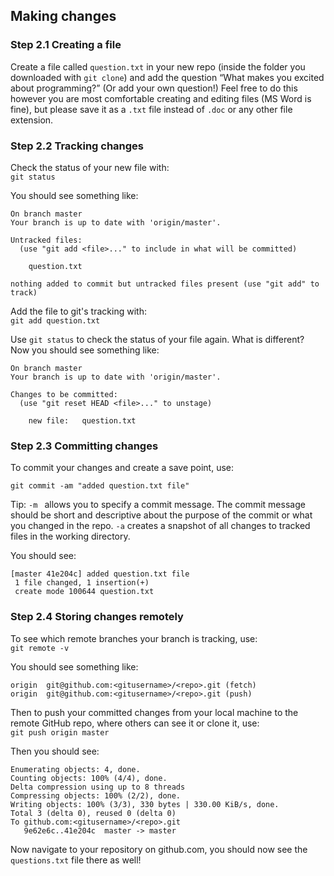 ## Making changes
### Step 2.1 Creating a file
Create a file called `question.txt` in your new repo (inside the folder you downloaded with `git clone`) and add the question “What makes you excited about programming?” (Or add your own question!) Feel free to do this however you are most comfortable creating and editing files (MS Word is fine), but please save it as a `.txt` file instead of `.doc` or any other file extension.

### Step 2.2 Tracking changes
Check the status of your new file with:  
`git status`  

You should see something like:  

```
On branch master
Your branch is up to date with 'origin/master'.

Untracked files:
  (use "git add <file>..." to include in what will be committed)

	question.txt

nothing added to commit but untracked files present (use "git add" to track)

```


Add the file to git's tracking with:  
`git add question.txt`

Use `git status` to check the status of your file again. What is different? Now you should see something like:  
```
On branch master
Your branch is up to date with 'origin/master'.

Changes to be committed:
  (use "git reset HEAD <file>..." to unstage)

	new file:   question.txt
```

### Step 2.3 Committing changes

To commit your changes and create a save point, use:

`git commit -am "added question.txt file"`  

Tip: `-m ` allows you to specify a commit message. The commit message should be short and descriptive about the purpose of the commit or what you changed in the repo. `-a` creates a snapshot of all changes to tracked files in the working directory.

You should see:
```
[master 41e204c] added question.txt file
 1 file changed, 1 insertion(+)
 create mode 100644 question.txt
```

### Step 2.4 Storing changes remotely
To see which remote branches your branch is tracking, use:  
`git remote -v` 

You should see something like:
```
origin	git@github.com:<gitusername>/<repo>.git (fetch)
origin	git@github.com:<gitusername>/<repo>.git (push)

```

Then to push your committed changes from your local machine to the remote GitHub repo, where others can see it or clone it, use:  
`git push origin master` 

Then you should see:  
```
Enumerating objects: 4, done.
Counting objects: 100% (4/4), done.
Delta compression using up to 8 threads
Compressing objects: 100% (2/2), done.
Writing objects: 100% (3/3), 330 bytes | 330.00 KiB/s, done.
Total 3 (delta 0), reused 0 (delta 0)
To github.com:<gitusername>/<repo>.git
   9e62e6c..41e204c  master -> master

```

Now navigate to your repository on github.com, you should now see the `questions.txt` file there as well!
